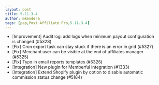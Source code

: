 ```yaml
---
layout: post
title: 5.11.3.4
author: mkendera
tags: [pap,Post Affiliate Pro,5.11.3.4]
---
```


- [Improvement] Audit log: add logs when minimum payout configuration is changed (#5328)
- [Fix] Cron export task can stay stuck if there is an error in grid (#5327)
- [Fix] Merchant user can be visible at the end of affiliates manager (#5325)
- [Fix] Typo in email reports templates (#5326)
- [Integration] New plugin for Memberful integration (#1333)
- [Integration] Extend Shopify plugin by option to disable automatic commission status change (#5184)
